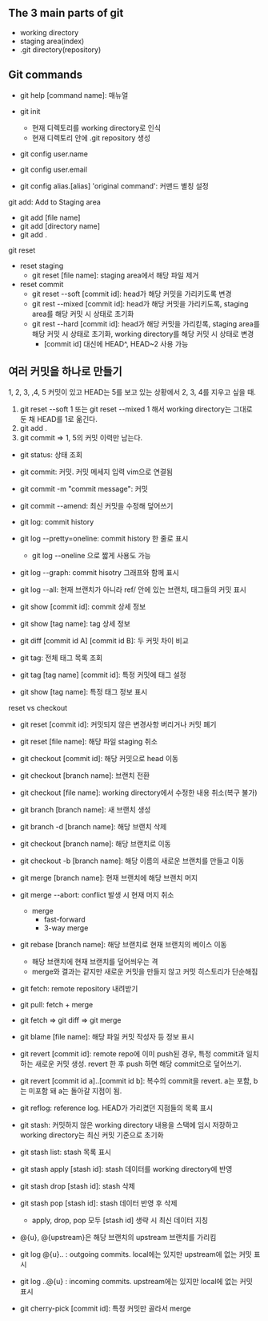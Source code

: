 ## The 3 main parts of git
- working directory
- staging area(index)
- .git directory(repository)

## Git commands
- git help [command name]: 매뉴얼

- git init 
    + 현재 디렉토리를 working directory로 인식
    + 현재 디렉토리 안에 .git repository 생성

- git config user.name
- git config user.email
- git config alias.[alias] 'original command': 커맨드 별칭 설정 

git add: Add to Staging area
- git add [file name]
- git add [directory name]
- git add . 

git reset 
- reset staging
    + git reset [file name]: staging area에서 해당 파일 제거
- reset commit
    + git reset --soft [commit id]: head가 해당 커밋을 가리키도록 변경
    + git rest --mixed [commit id]: head가 해당 커밋을 가리키도록, staging area를 해당 커밋 시 상태로 초기화
    + git rest --hard [commit id]: head가 해당 커밋을 가리킫록, staging area를 해당 커밋 시 상태로 초기화, working directory를 해당 커밋 시 상태로 변경
        * [commit id] 대신에 HEAD^, HEAD~2 사용 가능

## 여러 커밋을 하나로 만들기
1, 2, 3, ,4, 5 커밋이 있고  HEAD는 5를 보고 있는 상황에서 2, 3, 4를 지우고 싶을 때.
1. git reset --soft 1 또는 git reset --mixed 1 해서 working directory는 그대로 둔 채 HEAD를 1로 옮긴다.
2. git add . 
3. git commit
    => 1, 5의 커밋 이력만 남는다.

- git status: 상태 조회

- git commit: 커밋. 커밋 메세지 입력 vim으로 연결됨 
- git commit -m "commit message": 커밋
- git commit --amend: 최신 커밋을 수정해 덮어쓰기


- git log: commit history
- git log --pretty=oneline: commit history 한 줄로 표시
    + git log --oneline 으로 짧게 사용도 가능
- git log --graph: commit hisotry 그래프와 함께 표시
- git log --all: 현재 브랜치가 아니라 ref/ 안에 있는 브랜치, 태그들의 커밋 표시

- git show [commit id]: commit 상세 정보
- git show [tag name]: tag 상세 정보 

- git diff [commit id A] [commit id B]: 두 커밋 차이 비교

- git tag: 전체 태그 목록 조회
- git tag [tag name] [commit id]: 특정 커밋에 태그 설정
- git show [tag name]: 특정 태그 정보 표시


reset vs checkout
- git reset [commit id]: 커밋되지 않은 변경사항 버리거나 커밋 폐기
- git reset [file name]: 해당 파일 staging 취소
- git checkout [commit id]: 해당 커밋으로 head 이동
- git checkout [branch name]: 브랜치 전환
- git checkout [file name]: working directory에서 수정한 내용 취소(복구 불가)

- git branch [branch name]: 새 브랜치 생성
- git branch -d [branch name]: 해당 브랜치 삭제
- git checkout [branch name]: 해당 브랜치로 이동
- git checkout -b [branch name]: 해당 이름의 새로운 브랜치를 만들고 이동
- git merge [branch name]: 현재 브랜치에 해당 브랜치 머지
- git merge --abort: conflict 발생 시 현재 머지 취소
    + merge
        * fast-forward
        * 3-way merge    
- git rebase [branch name]: 해당 브랜치로 현재 브랜치의 베이스 이동
    + 해당 브랜치에 현재 브랜치를 덮어씌우는 격
    + merge와 결과는 같지만 새로운 커밋을 만들지 않고 커밋 히스토리가 단순해짐

- git fetch: remote repository 내려받기
- git pull: fetch + merge
- git fetch => git diff => git merge
- git blame [file name]: 해당 파일 커밋 작성자 등 정보 표시
- git revert [commit id]: remote repo에 이미 push된 경우, 특정 commit과 일치하는 새로운 커밋 생성. revert 한 후 push 하면 해당 commit으로 덮어쓰기.
- git revert [commit id a]..[commit id b]: 복수의 commit을 revert. a는 포함, b는 미포함 돼 a는 돌아갈 지점이 됨.

- git reflog: reference log. HEAD가 가리켰던 지점들의 목록 표시

- git stash: 커밋하지 않은 working directory 내용을 스택에 임시 저장하고 working directory는 최신 커밋 기준으로 초기화
- git stash list: stash 목록 표시
- git stash apply [stash id]: stash 데이터를 working directory에 반영
- git stash drop [stash id]: stash 삭제
- git stash pop [stash id]: stash 데이터 반영 후 삭제
    + apply, drop, pop 모두 [stash id] 생략 시 최신 데이터 지칭

- @{u}, @{upstream}은 해당 브랜치의 upstream 브랜치를 가리킴
- git log @{u}.. : outgoing commits. local에는 있지만 upstream에 없는 커밋 표시
- git log ..@{u} : incoming commits. upstream에는 있지만 local에 없는 커밋 표시

- git cherry-pick [commit id]: 특정 커밋만 골라서 merge



